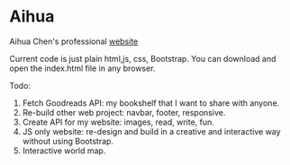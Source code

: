 # Aihua
Aihua Chen's professional [website](https://aihua.vercel.app/)

Current code is just plain html,js, css, Bootstrap. You can download and open the index.html file in any browser.

Todo: 
1. Fetch Goodreads API: my bookshelf that I want to share with anyone.
2. Re-build other web project: navbar, footer, responsive.
3. Create API for my website: images, read, write, fun.
4. JS only website: re-design and build in a creative and interactive way without using Bootstrap.
5. Interactive world map.


